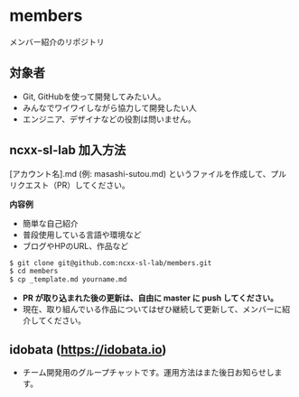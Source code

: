 members
=======

メンバー紹介のリポジトリ

## 対象者

- Git, GitHubを使って開発してみたい人。
- みんなでワイワイしながら協力して開発したい人
- エンジニア、デザイナなどの役割は問いません。


## ncxx-sl-lab 加入方法

[アカウント名].md (例: masashi-sutou.md) というファイルを作成して、プルリクエスト（PR）してください。

**内容例**
- 簡単な自己紹介
- 普段使用している言語や環境など
- ブログやHPのURL、作品など

```bash
$ git clone git@github.com:ncxx-sl-lab/members.git
$ cd members
$ cp _template.md yourname.md
```

- **PR が取り込まれた後の更新は、自由に master に push してください。**
- 現在、取り組んでいる作品についてはぜひ継続して更新して、メンバーに紹介してください。


## idobata (https://idobata.io)

- チーム開発用のグループチャットです。運用方法はまた後日お知らせします。
